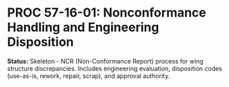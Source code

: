 # PROC 57-16-01: Nonconformance Handling and Engineering Disposition
**Status:** Skeleton - NCR (Non-Conformance Report) process for wing structure discrepancies.
Includes engineering evaluation, disposition codes (use-as-is, rework, repair, scrap), and approval authority.
